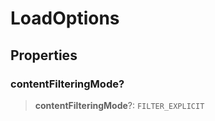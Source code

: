 # LoadOptions

## Properties

### contentFilteringMode?

> **contentFilteringMode**?: `FILTER_EXPLICIT`
